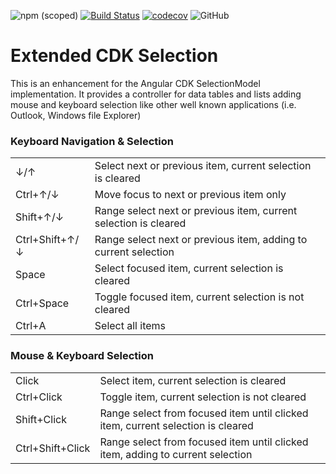 ![npm (scoped)](https://img.shields.io/npm/v/@tfaster/extended-cdk-selection?label=@tfaster/extended-cdk-selection&style=flat-square)
[![Build Status](https://travis-ci.org/tFaster/extended-cdk-selection.svg?branch=master)](https://travis-ci.org/tFaster/extended-cdk-selection)
[![codecov](https://codecov.io/gh/tFaster/extended-cdk-selection/branch/master/graph/badge.svg)](https://codecov.io/gh/tFaster/extended-cdk-selection)
![GitHub](https://img.shields.io/github/license/tFaster/extended-cdk-selection?style=flat-square)

# Extended CDK Selection

This is an enhancement for the Angular CDK SelectionModel implementation.
It provides a controller for data tables and lists adding mouse and keyboard selection like other well known applications (i.e. Outlook, Windows file Explorer)

### Keyboard Navigation & Selection  
|  |  |  
|--|--|  
|↓/↑|Select next or previous item, current selection is cleared|  
|Ctrl+↑/↓|Move focus to next or previous item only|  
|Shift+↑/↓|Range select next or previous item, current selection is cleared|  
|Ctrl+Shift+↑/↓    |Range select next or previous item, adding to current selection|  
|Space|Select focused item, current selection is cleared|  
|Ctrl+Space|Toggle focused item, current selection is not cleared|  
|Ctrl+A|Select all items|  
  
  
### Mouse & Keyboard Selection  
|  |  |  
|--|--|  
|Click|Select item, current selection is cleared|  
|Ctrl+Click|Toggle item, current selection is not cleared|  
|Shift+Click|Range select from focused item until clicked item, current selection is cleared|  
|Ctrl+Shift+Click|Range select from focused item until clicked item, adding to current selection|
